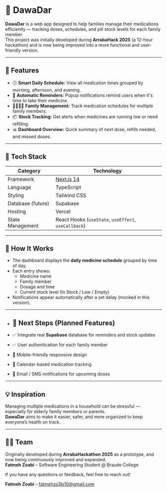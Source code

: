 # 💊 DawaDar

**DawaDar** is a web app designed to help families manage their medications efficiently — tracking doses, schedules, and pill stock levels for each family member.  
This project was initially developed during **ArrabaHack 2025** (a 12-hour hackathon) and is now being improved into a more functional and user-friendly version.

---

## 🚀 Features

- 🕒 **Smart Daily Schedule:** View all medication times grouped by morning, afternoon, and evening.
- 🔔 **Automatic Reminders:** Popup notifications remind users when it's time to take their medicine.
- 👨‍👩‍👧‍👦 **Family Management:** Track medication schedules for multiple family members.
- 📦 **Stock Tracking:** Get alerts when medicines are running low or need refilling.
- 📊 **Dashboard Overview:** Quick summary of next dose, refills needed, and missed doses.

---

## 🧠 Tech Stack

| Category | Technology |
|-----------|-------------|
| Framework | [Next.js 14](https://nextjs.org/) |
| Language | TypeScript |
| Styling | Tailwind CSS |
| Database (future) | Supabase |
| Hosting | Vercel |
| State Management | React Hooks (`useState`, `useEffect`, `useCallback`) |

---

## 🧪 How It Works

- The dashboard displays the **daily medicine schedule** grouped by time of day.  
- Each entry shows:
  - Medicine name  
  - Family member  
  - Dosage and time  
  - Current stock level (In Stock / Low / Empty)
- Notifications appear automatically after a set delay (mocked in this version).

---


- ## 🧩 Next Steps (Planned Features)

- ✅ Integrate real **Supabase** database for reminders and stock updates  
- ✅ User authentication for each family member  
- 📱 Mobile-friendly responsive design  
- 📆 Calendar-based medication tracking  
- 💬 Email / SMS notifications for upcoming doses  

---

## 💡 Inspiration

Managing multiple medications in a household can be stressful — especially for elderly family members or parents.  
**DawaDar** aims to make it easier, safer, and more organized to keep everyone’s health on track.

---
## 🧑‍💻 Team

Originally developed during **ArrabaHackathon 2025** as a prototype, and now being continuously improved and expanded.  
**Fatmeh Zoabi** – Software Engineering Student @ Braude College

If you have any questions or feedback, feel free to reach out!  

**Fatmeh Zoabi** – [fatmehzo3bi10@gmail.com](mailto:fatmehzo3bi10@gmail.com)  